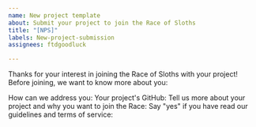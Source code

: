```yaml
---
name: New project template
about: Submit your project to join the Race of Sloths
title: "[NPS]"
labels: New-project-submission
assignees: ftdgoodluck

---
```


Thanks for your interest in joining the Race of Sloths with your project! Before joining, we want to know more about you:

How can we address you:
Your project's GitHub:
Tell us more about your project and why you want to join the Race:
Say "yes" if you have read our guidelines and terms of service:
